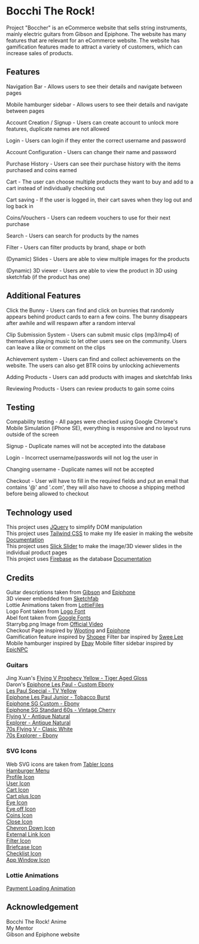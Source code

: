 # **Bocchi The Rock!**

Project "Boccher" is an eCommerce website that sells string instruments, mainly electric guitars from Gibson and Epiphone. The website has many features that are relevant for an eCommerce website. The website has gamification features made to attract a variety of customers, which can increase sales of products.

## **Features**

Navigation Bar - Allows users to see their details and navigate between pages

Mobile hamburger sidebar - Allows users to see their details and navigate between pages

Account Creation / Signup - Users can create account to unlock more features, duplicate names are not allowed 

Login - Users can login if they enter the correct username and password

Account Configuration - Users can change their name and password 

Purchase History - Users can see their purchase history with the items purchased and coins earned

Cart - The user can choose multiple products they want to buy and add to a cart instead of individually checking out

Cart saving - If the user is logged in, their cart saves when they log out and log back in

Coins/Vouchers - Users can redeem vouchers to use for their next purchase

Search - Users can search for products by the names

Filter - Users can filter products by brand, shape or both

(Dynamic) Slides - Users are able to view multiple images for the products

(Dynamic) 3D viewer - Users are able to view the product in 3D using sketchfab (if the product has one)

## **Additional Features**

Click the Bunny - Users can find and click on bunnies that randomly appears behind product cards to earn a few coins. The bunny disappears after awhile and will respawn after a random interval

Clip Submission System - Users can submit music clips (mp3/mp4) of themselves playing music to let other users see on the community. Users can leave a like or comment on the clips

Achievement system - Users can find and collect achievements on the website. The users can also get BTR coins by unlocking achievements

Adding Products - Users can add products with images and sketchfab links 

Reviewing Products - Users can review products to gain some coins

## **Testing**
Compability testing - All pages were checked using Google Chrome's Mobile Simulation (iPhone SE), everything is responsive and no layout runs outside of the screen<br>

Signup - Duplicate names will not be accepted into the database<br>

Login - Incorrect username/passwords will not log the user in<br>

Changing username - Duplicate names will not be accepted<br>

Checkout - User will have to fill in the required fields and put an email that contains '@' and '.com', they will also have to choose a shipping method before being allowed to checkout<br>

## **Technology used**
This project uses [JQuery](https://jquery.com/) to simplify DOM manipulation<br>
This project uses [Tailwind CSS](https://tailwindcss.com/) to make my life easier in making the website [Documentation](https://tailwindcss.com/docs/installation)<br>
This project uses [Slick Slider](https://kenwheeler.github.io/slick/) to make the image/3D viewer slides in the individual product pages<br>
This project uses [Firebase](https://firebase.google.com/) as the database [Documentation](https://firebase.google.com/docs/database/web/read-and-write)<br>

## **Credits**
Guitar descriptions taken from [Gibson](https://www.gibson.com/en-US/) and [Epiphone](https://www.epiphone.com/en-US/)<br>
3D viewer embedded from [Sketchfab](https://sketchfab.com/)<br>
Lottie Animations taken from [LottieFiles](https://lottiefiles.com)<br>
Logo Font taken from [Logo Font](https://www.myfonts.com/collections/gitfiddler-nf-font-nicks-fonts)<br>
Abel font taken from [Google Fonts](https://fonts.google.com/)<br>
Starrybg.png Image from [Official Video](https://youtu.be/Yd8kUoB72xU)<br>
Checkout Page inspired by [Wooting](https://wooting.io/) and [Epiphone](https://www.epiphone.com/en-US/)<br>
Gamification feature inspired by [Shopee](https://shopee.sg/)
Filter bar inspired by [Swee Lee](https://www.sweelee.com.sg/collections/guitar-bass)
Mobile hamburger inspired by [Ebay](https://www.ebay.com/)
Mobile filter sidebar inspired by [EpicNPC](https://www.epicnpc.com/)

### **Guitars**
Jing Xuan's [Flying V Prophecy Yellow - Tiger Aged Gloss](https://www.epiphone.com/en-US/Electric-Guitar/EPI191650/Yellow-Tiger-Aged-Gloss)<br>
Daron's [Epiphone Les Paul - Custom Ebony](https://www.epiphone.com/en-US/Electric-Guitar/EPIUYZ684/Ebony)<br>
[Les Paul Special - TV Yellow](https://www.epiphone.com/en-US/Electric-Guitar/EPIKNE179/TV-Yellow)<br>
[Epiphone Les Paul Junior - Tobacco Burst](https://www.epiphone.com/en-US/Electric-Guitar/EPI8U8980/Tobacco-Burst)<br>
[Epiphone SG Custom - Ebony](https://www.epiphone.com/en-US/Electric-Guitar/EPI9HC214/Ebony)<br>
[Epiphone SG Standard 60s - Vintage Cherry](https://www.epiphone.com/en-US/Electric-Guitar/EPINKN592/Vintage-Cherry)<br>
[Flying V - Antique Natural](https://www.gibson.com/en-US/Electric-Guitar/USAM1U838/Antique-Natural)<br>
[Explorer - Antique Natural](https://www.gibson.com/en-US/Electric-Guitar/USAI3T44/Antique-Natural)<br>
[70s Flying V - Clasic White](https://www.gibson.com/en-US/Electric-Guitar/USADW9572/Classic-White)<br>
[70s Explorer - Ebony](https://www.gibson.com/en-US/Electric-Guitar/USAFF9540/Ebony)<br>

### **SVG Icons**
Web SVG icons are taken from [Tabler Icons](https://tabler-icons.io)<br>
[Hamburger Menu](https://tabler-icons.io/i/menu-2)<br>
[Profile Icon](https://tabler-icons.io/i/user-circle)<br>
[User Icon](https://tabler-icons.io/i/user)<br>
[Cart Icon](https://tabler-icons.io/i/shopping-cart)<br>
[Cart plus Icon](https://tabler-icons.io/i/shopping-cart-plus)<br>
[Eye Icon](https://tabler-icons.io/i/eye)<br>
[Eye off Icon](https://tabler-icons.io/i/eye-off)<br>
[Coins Icon](https://tabler-icons.io/i/coins)<br>
[Close Icon](https://tabler-icons.io/i/x)<br>
[Chevron Down Icon](https://tabler-icons.io/i/chevron-down)<br>
[External Link Icon](https://tabler-icons.io/i/external-link)<br>
[Filter Icon](https://tabler-icons.io/i/filter)<br>
[Briefcase Icon](https://tabler-icons.io/i/briefcase)<br>
[Checklist Icon](https://tabler-icons.io/i/checklist)<br>
[App Window Icon](https://tabler-icons.io/)<br>
### **Lottie Animations**
[Payment Loading Animation](https://lottiefiles.com/96226-loading)<br>

## **Acknowledgement**
Bocchi The Rock! Anime<br>
My Mentor<br>
Gibson and Epiphone website<br>
